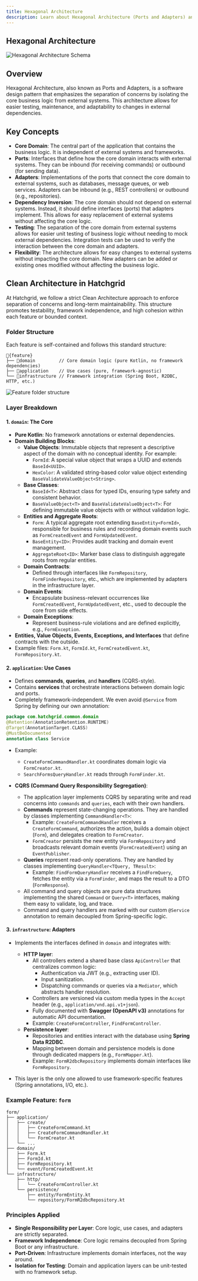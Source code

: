 ```yaml
---
title: Hexagonal Architecture
description: Learn about Hexagonal Architecture (Ports and Adapters) and how it is implemented in Hatchgrid to ensure separation of concerns, testability, and maintainability.
---
```

## Hexagonal Architecture

![Hexagonal Architecture Schema](hexagonal-architecture.png)

## Overview

Hexagonal Architecture, also known as Ports and Adapters, is a software design pattern that emphasizes the separation of concerns by isolating the core business logic from external systems. This architecture allows for easier testing, maintenance, and adaptability to changes in external dependencies.

## Key Concepts

- **Core Domain**: The central part of the application that contains the business logic. It is independent of external systems and frameworks.
- **Ports**: Interfaces that define how the core domain interacts with external systems. They can be inbound (for receiving commands) or outbound (for sending data).
- **Adapters**: Implementations of the ports that connect the core domain to external systems, such as databases, message queues, or web services. Adapters can be inbound (e.g., REST controllers) or outbound (e.g., repositories).
- **Dependency Inversion**: The core domain should not depend on external systems. Instead, it should define interfaces (ports) that adapters implement. This allows for easy replacement of external systems without affecting the core logic.
- **Testing**: The separation of the core domain from external systems allows for easier unit testing of business logic without needing to mock external dependencies. Integration tests can be used to verify the interaction between the core domain and adapters.
- **Flexibility**: The architecture allows for easy changes to external systems without impacting the core domain. New adapters can be added or existing ones modified without affecting the business logic.

## Clean Architecture in Hatchgrid

At Hatchgrid, we follow a strict Clean Architecture approach to enforce separation of concerns and long-term maintainability. This structure promotes testability, framework independence, and high cohesion within each feature or bounded context.

### Folder Structure

Each feature is self-contained and follows this standard structure:

```text
📁{feature}
├── 📁domain         // Core domain logic (pure Kotlin, no framework dependencies)
├── 📁application    // Use cases (pure, framework-agnostic)
└── 📁infrastructure // Framework integration (Spring Boot, R2DBC, HTTP, etc.)
```

![Feature folder structure](form-feature-folder-structure.png)

### Layer Breakdown

#### 1. `domain`: The Core

- **Pure Kotlin**: No framework annotations or external dependencies.
- **Domain Building Blocks**:
  - **Value Objects**: Immutable objects that represent a descriptive aspect of the domain with no conceptual identity. For example:
    - `FormId`: A special value object that wraps a UUID and extends `BaseId<UUID>`.
    - `HexColor`: A validated string-based color value object extending `BaseValidateValueObject<String>`.
  - **Base Classes**:
    - `BaseId<T>`: Abstract class for typed IDs, ensuring type safety and consistent behavior.
    - `BaseValueObject<T>` and `BaseValidateValueObject<T>`: For defining immutable value objects with or without validation logic.
  - **Entities and Aggregate Roots**:
    - `Form`: A typical aggregate root extending `BaseEntity<FormId>`, responsible for business rules and recording domain events such as `FormCreatedEvent` and `FormUpdatedEvent`.
    - `BaseEntity<ID>`: Provides audit tracking and domain event management.
    - `AggregateRoot<ID>`: Marker base class to distinguish aggregate roots from regular entities.
  - **Domain Contracts**:
    - Defined through interfaces like `FormRepository`, `FormFinderRepository`, etc., which are implemented by adapters in the infrastructure layer.
  - **Domain Events**:
    - Encapsulate business-relevant occurrences like `FormCreatedEvent`, `FormUpdatedEvent`, etc., used to decouple the core from side effects.
  - **Domain Exceptions**:
    - Represent business-rule violations and are defined explicitly, e.g., `FormException`.
- **Entities, Value Objects, Events, Exceptions, and Interfaces** that define contracts with the outside.
- Example files: `Form.kt`, `FormId.kt`, `FormCreatedEvent.kt`, `FormRepository.kt`.

#### 2. `application`: Use Cases

- Defines **commands**, **queries**, and **handlers** (CQRS-style).
- Contains **services** that orchestrate interactions between domain logic and ports.
- Completely framework-independent. We even avoid `@Service` from Spring by defining our own annotation:

```kotlin
package com.hatchgrid.common.domain
@Retention(AnnotationRetention.RUNTIME)
@Target(AnnotationTarget.CLASS)
@MustBeDocumented
annotation class Service
```

- Example:
  - `CreateFormCommandHandler.kt` coordinates domain logic via `FormCreator.kt`.
  - `SearchFormsQueryHandler.kt` reads through `FormFinder.kt`.

- **CQRS (Command Query Responsibility Segregation)**:
  - The application layer implements CQRS by separating write and read concerns into `commands` and `queries`, each with their own handlers.
  - **Commands** represent state-changing operations. They are handled by classes implementing `CommandHandler<T>`:
    - Example: `CreateFormCommandHandler` receives a `CreateFormCommand`, authorizes the action, builds a domain object (`Form`), and delegates creation to `FormCreator`.
    - `FormCreator` persists the new entity via `FormRepository` and broadcasts relevant domain events (`FormCreatedEvent`) using an `EventPublisher`.
  - **Queries** represent read-only operations. They are handled by classes implementing `QueryHandler<TQuery, TResult>`:
    - Example: `FindFormQueryHandler` receives a `FindFormQuery`, fetches the entity via a `FormFinder`, and maps the result to a DTO (`FormResponse`).
  - All command and query objects are pure data structures implementing the shared `Command` or `Query<T>` interfaces, making them easy to validate, log, and trace.
  - Command and query handlers are marked with our custom `@Service` annotation to remain decoupled from Spring-specific logic.

#### 3. `infrastructure`: Adapters

- Implements the interfaces defined in `domain` and integrates with:
  - **HTTP layer**:
    - All controllers extend a shared base class `ApiController` that centralizes common logic:
      - Authentication via JWT (e.g., extracting user ID).
      - Input sanitization.
      - Dispatching commands or queries via a `Mediator`, which abstracts handler resolution.
    - Controllers are versioned via custom media types in the `Accept` header (e.g., `application/vnd.api.v1+json`).
    - Fully documented with **Swagger (OpenAPI v3)** annotations for automatic API documentation.
    - Example: `CreateFormController`, `FindFormController`.
  - **Persistence layer**:
    - Repositories and entities interact with the database using **Spring Data R2DBC**.
    - Mapping between domain and persistence models is done through dedicated mappers (e.g., `FormMapper.kt`).
    - Example: `FormR2dbcRepository` implements domain interfaces like `FormRepository`.

- This layer is the only one allowed to use framework-specific features (Spring annotations, I/O, etc.).

### Example Feature: `form`

```text
form/
├── application/
│   ├── create/
│   │   ├── CreateFormCommand.kt
│   │   ├── CreateFormCommandHandler.kt
│   │   └── FormCreator.kt
│   └── ...
├── domain/
│   ├── Form.kt
│   ├── FormId.kt
│   ├── FormRepository.kt
│   └── event/FormCreatedEvent.kt
└── infrastructure/
    ├── http/
    │   └── CreateFormController.kt
    └── persistence/
        ├── entity/FormEntity.kt
        └── repository/FormR2dbcRepository.kt
```

### Principles Applied

- **Single Responsibility per Layer**: Core logic, use cases, and adapters are strictly separated.
- **Framework Independence**: Core logic remains decoupled from Spring Boot or any infrastructure.
- **Port-Driven**: Infrastructure implements domain interfaces, not the way around.
- **Isolation for Testing**: Domain and application layers can be unit-tested with no framework setup.
